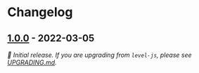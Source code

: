 # Changelog

## [1.0.0] - 2022-03-05

_:seedling: Initial release. If you are upgrading from `level-js`, please see [UPGRADING.md](UPGRADING.md)._

[1.0.0]: https://github.com/Level/browser-level/releases/tag/v1.0.0
